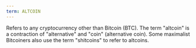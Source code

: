 ```yaml
---
term: ALTCOIN
---
```


Refers to any cryptocurrency other than Bitcoin (BTC). The term "altcoin" is a contraction of "alternative" and "coin" (alternative coin). Some maximalist Bitcoiners also use the term "shitcoins" to refer to altcoins.